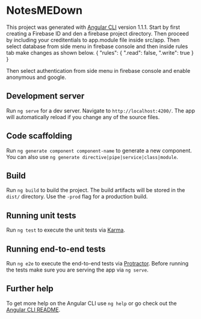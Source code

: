 # NotesMEDown

This project was generated with [Angular CLI](https://github.com/angular/angular-cli) version 1.1.1.
Start by first creating a Firebase ID and den a firebase project directory. Then proceed by including your creditentials to app.module file inside src/app.
Then select database from side menu in firebase console and then inside rules tab make changes as shown below.
{
  "rules": {
    ".read": false,
    ".write": true
  }
}

Then select authentication from side menu in firebase console and enable anonymous and google.


## Development server

Run `ng serve` for a dev server. Navigate to `http://localhost:4200/`. The app will automatically reload if you change any of the source files.

## Code scaffolding

Run `ng generate component component-name` to generate a new component. You can also use `ng generate directive|pipe|service|class|module`.

## Build

Run `ng build` to build the project. The build artifacts will be stored in the `dist/` directory. Use the `-prod` flag for a production build.

## Running unit tests

Run `ng test` to execute the unit tests via [Karma](https://karma-runner.github.io).

## Running end-to-end tests

Run `ng e2e` to execute the end-to-end tests via [Protractor](http://www.protractortest.org/).
Before running the tests make sure you are serving the app via `ng serve`.

## Further help

To get more help on the Angular CLI use `ng help` or go check out the [Angular CLI README](https://github.com/angular/angular-cli/blob/master/README.md).
